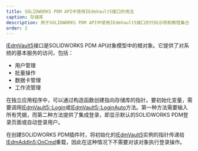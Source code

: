 ```yaml
---
title: SOLIDWORKS PDM API中使用IEdmVault5接口的用法
caption: 存储库
description: 用于SOLIDWORKS PDM API中使用IEdmVault5接口的代码示例和教程集合
order: 2
---
```

[IEdmVault5](https://help.solidworks.com/2018/english/api/epdmapi/epdm.interop.epdm~epdm.interop.epdm.iedmvault5.html)接口是SOLIDWORKS PDM API对象模型中的根对象。它提供了对系统的基本服务的访问，包括：

* 用户管理
* 批量操作
* 数据卡管理
* 工作流管理

在独立应用程序中，可以通过构造函数创建指向存储库的指针。要初始化变量，需要调用[IEdmVault5::Login](https://help.solidworks.com/2018/english/api/epdmapi/EPDM.Interop.epdm~EPDM.Interop.epdm.IEdmVault5~Login.html)或[IEdmVault5::LoginAuto](https://help.solidworks.com/2018/english/api/epdmapi/EPDM.Interop.epdm~EPDM.Interop.epdm.IEdmVault5~LoginAuto.html)方法。第一种方法需要输入所有凭据，而第二种方法提供了集成登录，即显示默认的SOLIDWORKS PDM登录页面或自动登录用户。

在创建SOLIDWORKS PDM插件时，将初始化的[IEdmVault5](https://help.solidworks.com/2018/english/api/epdmapi/epdm.interop.epdm~epdm.interop.epdm.iedmvault5.html)实例的指针传递给[IEdmAddIn5:OnCmd](https://help.solidworks.com/2018/english/api/epdmapi/epdm.interop.epdm~epdm.interop.epdm.iedmaddin5~oncmd.html)重载，因此在这种情况下不需要对该对象执行登录操作。
